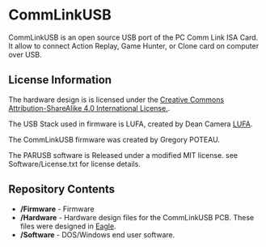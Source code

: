 CommLinkUSB
===========

CommLinkUSB is an open source USB port of the PC Comm Link ISA Card.
It allow to connect Action Replay, Game Hunter, or Clone card on computer over USB.

License Information
-------------------

The hardware design is is licensed under the [Creative Commons Attribution-ShareAlike 4.0 International License.](http://creativecommons.org/licenses/by-sa/4.0/).

The USB Stack used in firmware is LUFA, created by Dean Camera [LUFA](http://http://www.fourwalledcubicle.com/LUFA.php).

The CommLinkUSB firmware was created by Gregory POTEAU.

The PARUSB software is Released under a modified MIT license. see Software/License.txt for license details.

Repository Contents
-------------------
* **/Firmware** - Firmware
* **/Hardware** - Hardware design files for the CommLinkUSB PCB. These files were designed in [Eagle](http://http://www.cadsoftusa.com/).
* **/Software** - DOS/Windows end user software.
